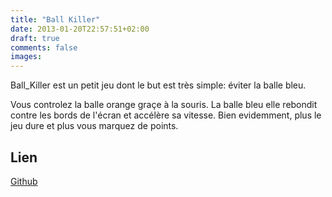 ```yaml
---
title: "Ball Killer"
date: 2013-01-20T22:57:51+02:00
draft: true
comments: false
images:
---
```


Ball_Killer est un petit jeu dont le but est très simple: éviter la balle bleu.

Vous controlez la balle orange graçe à la souris. La balle bleu elle rebondit contre les bords de l'écran et accélère sa vitesse. Bien evidemment, plus le jeu dure et plus vous marquez de points.


## Lien
[Github](https://github.com/rachartier/Ball_Killer)
